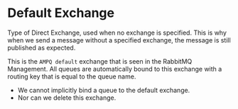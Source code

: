 # Default Exchange
Type of Direct Exchange, used when no exchange is specified.
This is why when we send a message without a specified exchange, the message
is still published as expected.

This is the `AMPQ default` exchange that is seen in the RabbitMQ Management.
All queues are automatically bound to this exchange with a routing key that
is equal to the queue name.
- We cannot implicitly bind a queue to the default exchange.
- Nor can we delete this exchange.